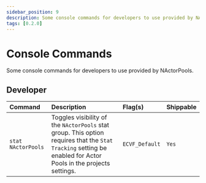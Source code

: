 ```yaml
---
sidebar_position: 9
description: Some console commands for developers to use provided by NActorPools.
tags: [0.2.0]
---
```


# Console Commands

Some console commands for developers to use provided by NActorPools.

## Developer

|Command|Description|Flag(s)|Shippable|
|:--|:--|:--|:--|
|`stat NActorPools`| Toggles visibility of the `NActorPools` stat group. This option requires that the `Stat Tracking` setting be enabled for Actor Pools in the projects settings. |`ECVF_Default`|`Yes`|

